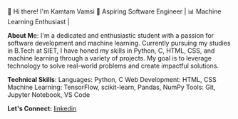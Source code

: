 👋 Hi there! I'm Kamtam Vamsi 🚀 Aspiring Software Engineer | 📊 Machine Learning Enthusiast |

**About M**e: I'm a dedicated and enthusiastic student with a passion for software development and machine learning. Currently pursuing my studies in B.Tech at SIET, I have honed my skills in Python, C, HTML, CSS, and machine learning through a variety of projects. My goal is to leverage technology to solve real-world problems and create impactful solutions.

**Technical Skills**: Languages: Python, C Web Development: HTML, CSS Machine Learning: TensorFlow, scikit-learn, Pandas, NumPy Tools: Git, Jupyter Notebook, VS Code

**Let's Connect:**
[linkedin ](https://www.linkedin.com/in/kamtam-vamsi-68b32b230/)

